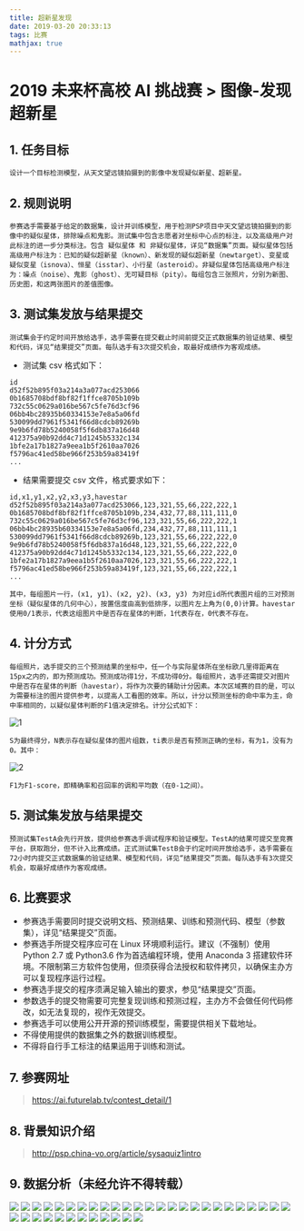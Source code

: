 ```yaml
---
title: 超新星发现
date: 2019-03-20 20:33:13
tags: 比赛
mathjax: true
---
```


# 2019 未来杯高校 AI 挑战赛 > 图像-发现超新星

## 1. 任务目标

    设计一个目标检测模型，从天文望远镜拍摄到的影像中发现疑似新星、超新星。

## 2. 规则说明

    参赛选手需要基于给定的数据集，设计并训练模型，用于检测PSP项目中天文望远镜拍摄到的影像中的疑似星体，排除噪点和鬼影。测试集中包含志愿者对坐标中心点的标注，以及高级用户对此标注的进一步分类标注。包含 疑似星体 和 非疑似星体，详见“数据集”页面。疑似星体包括高级用户标注为：已知的疑似超新星（known）、新发现的疑似超新星（newtarget）、变星或疑似变星（isnova）、恒星（isstar）、小行星（asteroid）。非疑似星体包括高级用户标注为：噪点（noise）、鬼影（ghost）、无可疑目标（pity）。每组包含三张照片，分别为新图、历史图，和这两张图片的差值图像。

## 3. 测试集发放与结果提交

    测试集会于约定时间开放给选手，选手需要在提交截止时间前提交正式数据集的验证结果、模型和代码，详见“结果提交”页面。每队选手有3次提交机会，取最好成绩作为客观成绩。

- 测试集 csv 格式如下：

```
id
d52f52b895f03a214a3a077acd253066
0b1685708bdf8bf82f1ffce8705b109b
732c55c0629a016be567c5fe76d3cf96
06bb4bc28935b60334153e7e8a5a06fd
530099dd7961f5341f66d8cdcb89269b
9e9b6fd78b5240058f5f6db837a16d48
412375a90b92dd4c71d1245b5332c134
1bfe2a17b1827a9eea1b5f2610aa7026
f5796ac41ed58be966f253b59a83419f
...
```

- 结果需要提交 csv 文件，格式要求如下：

```
id,x1,y1,x2,y2,x3,y3,havestar
d52f52b895f03a214a3a077acd253066,123,321,55,66,222,222,1
0b1685708bdf8bf82f1ffce8705b109b,234,432,77,88,111,111,0
732c55c0629a016be567c5fe76d3cf96,123,321,55,66,222,222,1
06bb4bc28935b60334153e7e8a5a06fd,234,432,77,88,111,111,1
530099dd7961f5341f66d8cdcb89269b,123,321,55,66,222,222,0
9e9b6fd78b5240058f5f6db837a16d48,123,321,55,66,222,222,0
412375a90b92dd4c71d1245b5332c134,123,321,55,66,222,222,0
1bfe2a17b1827a9eea1b5f2610aa7026,123,321,55,66,222,222,1
f5796ac41ed58be966f253b59a83419f,123,321,55,66,222,222,1
...
```

    其中，每组图片一行，(x1, y1)、(x2, y2)、(x3, y3) 为对应id所代表图片组的三对预测坐标（疑似星体的几何中心），按置信度由高到低排序，以图片左上角为(0,0)计算。havestar使用0/1表示，代表这组图片中是否存在星体的判断，1代表存在，0代表不存在。

## 4. 计分方式

    每组照片，选手提交的三个预测结果的坐标中，任一个与实际星体所在坐标欧几里得距离在15px之内的，即为预测成功。预测成功得1分，不成功得0分。每组照片，选手还需提交对图片中是否存在星体的判断（havestar），将作为次要的辅助计分因素。本次区域赛的目的是，可以为需要标注的图片提供参考，以提高人工看图的效率。所以，计分以预测坐标的命中率为主，命中率相同的，以疑似星体判断的F1值决定排名。计分公式如下：

![1](https://ai.futurelab.tv/storage/app/media/formula/formula-cv-1.png "1")

    S为最终得分，N表示存在疑似星体的图片组数，ti表示是否有预测正确的坐标，有为1，没有为0。其中：

![2](https://ai.futurelab.tv/storage/app/media/formula/formula-cv-0.png "2")

    F1为F1-score，即精确率和召回率的调和平均数（在0-1之间）。

## 5. 测试集发放与结果提交

    预测试集TestA会先行开放，提供给参赛选手调试程序和验证模型。TestA的结果可提交至竞赛平台，获取跑分，但不计入比赛成绩。正式测试集TestB会于约定时间开放给选手，选手需要在72小时内提交正式数据集的验证结果、模型和代码，详见“结果提交”页面。每队选手有3次提交机会，取最好成绩作为客观成绩。

## 6. 比赛要求

- 参赛选手需要同时提交说明文档、预测结果、训练和预测代码、模型（参数集），详见“结果提交”页面。
- 参赛选手所提交程序应可在 Linux 环境顺利运行。建议（不强制）使用 Python 2.7 或 Python3.6 作为首选编程环境，使用 Anaconda 3 搭建软件环境。不限制第三方软件包使用，但须获得合法授权和软件拷贝，以确保主办方可以复现程序运行过程。
- 参赛选手提交的程序须满足输入输出的要求，参见“结果提交”页面。
- 参数选手的提交物需要可完整复现训练和预测过程，主办方不会做任何代码修改，如无法复现的，视作无效提交。
- 参赛选手可以使用公开开源的预训练模型，需要提供相关下载地址。
- 不得使用提供的数据集之外的数据训练模型。
- 不得将自行手工标注的结果运用于训练和测试。

## 7. 参赛网址

> https://ai.futurelab.tv/contest_detail/1

## 8. 背景知识介绍

> http://psp.china-vo.org/article/sysaquiz1intro

## 9. 数据分析（未经允许不得转载）

![](https://ws1.sinaimg.cn/large/0061Dw64gy1g1beq4bqraj30zk0k0mxz.jpg)
![](https://ws1.sinaimg.cn/large/0061Dw64gy1g1beq49w3hj30zk0k0aaf.jpg)
![](https://ws1.sinaimg.cn/large/0061Dw64gy1g1beq4hghzj30zk0k0afn.jpg)
![](https://ws1.sinaimg.cn/large/0061Dw64gy1g1beq4cnwij30zk0k0mzp.jpg)
![](https://ws1.sinaimg.cn/large/0061Dw64gy1g1beq4duusj30zk0k0juv.jpg)
![](https://ws1.sinaimg.cn/large/0061Dw64gy1g1beq4fzv7j30zk0k0acl.jpg)
![](https://ws1.sinaimg.cn/large/0061Dw64gy1g1beq4mrlaj30zk0k0adb.jpg)
![](https://ws1.sinaimg.cn/large/0061Dw64gy1g1beq4h169j30zk0k00t6.jpg)
![](https://ws1.sinaimg.cn/large/0061Dw64gy1g1beq565g9j30zk0k00w0.jpg)
![](https://ws1.sinaimg.cn/large/0061Dw64gy1g1beq65lb3j30zk0k0tcx.jpg)
![](https://ws1.sinaimg.cn/large/0061Dw64gy1g1beq6ai5pj30zk0k0dkv.jpg)
![](https://ws1.sinaimg.cn/large/0061Dw64gy1g1beq7hssyj30zk0k0n17.jpg)
![](https://ws1.sinaimg.cn/large/0061Dw64gy1g1beq5cp5jj30zk0k0764.jpg)
![](https://ws1.sinaimg.cn/large/0061Dw64gy1g1beq5dfc5j30zk0k0aaf.jpg)
![](https://ws1.sinaimg.cn/large/0061Dw64gy1g1beq624frj30zk0k0di7.jpg)
![](https://ws1.sinaimg.cn/large/0061Dw64gy1g1beq6ey3rj30zk0k0dje.jpg)
![](https://ws1.sinaimg.cn/large/0061Dw64gy1g1beq69nioj30zk0k0tas.jpg)
![](https://ws1.sinaimg.cn/large/0061Dw64gy1g1beq6h573j30zk0k076o.jpg)
![](https://ws1.sinaimg.cn/large/0061Dw64gy1g1beq6larnj30zk0k043q.jpg)
![](https://ws1.sinaimg.cn/large/0061Dw64gy1g1beq6gyayj30zk0k0q3d.jpg)
![](https://ws1.sinaimg.cn/large/0061Dw64gy1g1beq74cfcj30zk0k0adr.jpg)
![](https://ws1.sinaimg.cn/large/0061Dw64gy1g1beq76p09j30zk0k0gov.jpg)
![](https://ws1.sinaimg.cn/large/0061Dw64gy1g1beq7deesj30zk0k0413.jpg)
![](https://ws1.sinaimg.cn/large/0061Dw64gy1g1beq6zla4j30zk0k0wfu.jpg)
![](https://ws1.sinaimg.cn/large/0061Dw64gy1g1beqboc69j30zk0k0acd.jpg)
![](https://ws1.sinaimg.cn/large/0061Dw64gy1g1beq73pf4j30zk0k03yv.jpg)
![](https://ws1.sinaimg.cn/large/0061Dw64gy1g1beq83yqcj30zk0k0dkg.jpg)
![](https://ws1.sinaimg.cn/large/0061Dw64gy1g1beq878oaj30zk0k0gpp.jpg)
![](https://ws1.sinaimg.cn/large/0061Dw64gy1g1beq7ioqej30zk0k0mxj.jpg)
![](https://ws1.sinaimg.cn/large/0061Dw64gy1g1beq86z4vj30zk0k0q6r.jpg)
![](https://ws1.sinaimg.cn/large/0061Dw64gy1g1beq84sykj30zk0k0n0m.jpg)
![](https://ws1.sinaimg.cn/large/0061Dw64gy1g1beq87t5jj30zk0k0aaf.jpg)
![](https://ws1.sinaimg.cn/large/0061Dw64gy1g1beq8o2z1j30zk0k0jtm.jpg)
![](https://ws1.sinaimg.cn/large/0061Dw64gy1g1beq8o781j30zk0k076f.jpg)
![](https://ws1.sinaimg.cn/large/0061Dw64gy1g1beq8bzp0j30zk0k0wew.jpg)
![](https://ws1.sinaimg.cn/large/0061Dw64gy1g1beq8t4hgj30zk0k0tbx.jpg)
![](https://ws1.sinaimg.cn/large/0061Dw64gy1g1beq9ham6j30zk0k0gp8.jpg)
